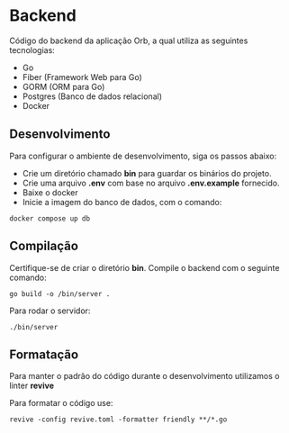 # Backend

Código do backend da aplicação Orb, a qual utiliza as seguintes tecnologias:

- Go
- Fiber (Framework Web para Go)
- GORM (ORM para Go)
- Postgres (Banco de dados relacional)
- Docker

## Desenvolvimento 

Para configurar o ambiente de desenvolvimento, siga os passos abaixo:

- Crie um diretório chamado **bin** para guardar os binários do projeto.
- Crie uma arquivo **.env** com base no arquivo **.env.example** fornecido.
- Baixe o docker 
- Inicie a imagem do banco de dados, com o comando: 

```
docker compose up db
```

## Compilação

Certifique-se de criar o diretório **bin**. Compile o backend com o seguinte comando: 

```
go build -o /bin/server .
```

Para rodar o servidor:

```
./bin/server
```

## Formatação 

Para manter o padrão do código durante o desenvolvimento utilizamos o linter **revive**

Para formatar o código use:
```
revive -config revive.toml -formatter friendly **/*.go
```
